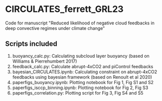 # CIRCULATES_ferrett_GRL23
Code for manuscript "Reduced likelihood of negative cloud feedbacks in deep convective regimes under climate change"

## Scripts included
1. buoyancy_calc.py: Calculating subcloud layer buoyancy (based on Williams & Pierrehumbert 2017)
2. feedback_calc.py: Calculate abrupt-4xCO2 and piControl feedbacks
3. bayesian_CIRCULATES.ipynb: Calculating constraint on abrupt-4xCO2 feedbacks using bayesian framework (based on Renoult et al 2020)
4. paperfigs_buoyancy.ipynb: Plotting notebook for Fig 1, Fig S1 and S2
5. paperfigs_isccp_binning.ipynb: Plotting notebook for Fig 2, Fig S3
6. paperfigs_correlation.py: Plotting script for Fig 3, Fig S4 and S5
